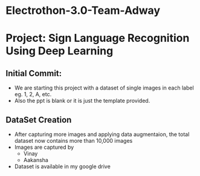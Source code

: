 # Electrothon-3.0-Team-Adway
# Project: Sign Language Recognition Using Deep Learning

## Initial Commit: 
- We are starting this project with a dataset of single images in each label eg. 1, 2, A, etc.
- Also the ppt is blank or it is just the template provided.

## DataSet Creation
- After capturing more images and applying data augmentaion, the total dataset now contains more than 10,000 images
- Images are captured by
  - Vinay
  - Aakansha
- Dataset is available in my google drive [<Dataset Link>](https://drive.google.com/drive/folders/1yzGNq1mmUdMcQTC1pcI48zcOqbm9j26i?usp=sharing)
